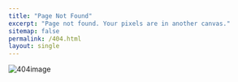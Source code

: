 ```yaml
---
title: "Page Not Found"
excerpt: "Page not found. Your pixels are in another canvas."
sitemap: false
permalink: /404.html
layout: single
---
```


![404image](https://github.com/OhYesLee/OhYesLee.github.io/assets/103974953/dc673fd7-d5d2-45ea-9333-3de3ba1f2184)
